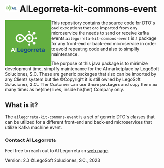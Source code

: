 # <img height="25" src="./images/AILLogoSmall.png" width="40"/> AILegorreta-kit-commons-event

<a href="https://www.legosoft.com.mx"><img height="150px" src="./images/AILLogoBig.png" alt="AI Legorreta" align="left"/></a>
This repository contains the source code for DTO´s and exceptions that are imported from any microservice
the needs to send or receive kafka events.`ailegorreta-kit-commons-event` is a package for any front-end or 
back-end microservice in order to avoid repeating code and also to simplify maintenance.

The purpose of this java package is to minimize development time, simplify maintenance for the AI marketplace by
LegoSoft Soluciones, S.C. These are generic packages that also can be imported by any Clients system but the
©Copyright it is still owned by LegoSoft Soluciones, S.C.. The Customer can use these packages and copy them
as many times as he(she) likes, inside his(her) Company only.
## What is it?

The `ailegorreta-kit-commons-event` is a set of generic DTO´s classes that can be utilized for a different front-end 
and back-end microservices that utilize Kafka machine event.

### Contact AI Legorreta

Feel free to reach out to AI Legorreta on [web page](https://legosoft.com.mx).


Version: 2.0
©LegoSoft Soluciones, S.C., 2023
